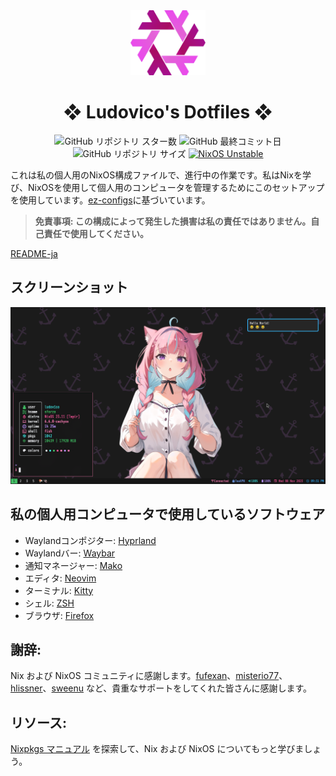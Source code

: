 <div align="center">
    <img alt="NixOS" src="assets/nix-snowflake.svg" width="120px"/>
    <h1>❖ Ludovico's Dotfiles ❖</h1>
    <img src="https://img.shields.io/github/stars/ludovicopiero/dotfiles?style=for-the-badge&labelColor=1B2330&color=ef65ea" alt="GitHub リポジトリ スター数"/>
    <img src="https://img.shields.io/github/last-commit/ludovicopiero/dotfiles?style=for-the-badge&labelColor=1B2330&color=ef65ea" alt="GitHub 最終コミット日"/>
    <img src="https://img.shields.io/github/repo-size/ludovicopiero/dotfiles?style=for-the-badge&labelColor=1B2330&color=ef65ea" alt="GitHub リポジトリ サイズ"/>
    <a href="https://nixos.org" target="_blank">
        <img src="https://img.shields.io/badge/NixOS-unstable-blue.svg?style=for-the-badge&labelColor=1B2330&logo=NixOS&logoColor=white&color=ef65ea" alt="NixOS Unstable"/>
    </a>
</div>

これは私の個人用のNixOS構成ファイルで、進行中の作業です。私はNixを学び、NixOSを使用して個人用のコンピュータを管理するためにこのセットアップを使用しています。[ez-configs](https://github.com/ehllie/ez-configs)に基づいています。

> **免責事項: この構成によって発生した損害は私の責任ではありません。自己責任で使用してください。**

[README-ja](README-ja.md)

## **スクリーンショット**

![スクリーンショット](assets/ss.png)

## **私の個人用コンピュータで使用しているソフトウェア**

- Waylandコンポジター: [Hyprland](https://hyprland.org)
- Waylandバー: [Waybar](https://github.com/Alexays/Waybar)
- 通知マネージャー: [Mako](https://github.com/emersion/mako)
- エディタ: [Neovim](https://neovim.io/)
- ターミナル: [Kitty](https://github.com/kovidgoyal/kitty)
- シェル: [ZSH](https://www.zsh.org/)
- ブラウザ: [Firefox](https://www.mozilla.org/en-US/firefox)

## **謝辞:**

Nix および NixOS コミュニティに感謝します。[fufexan](https://github.com/fufexan)、[misterio77](https://github.com/misterio77)、[hlissner](https://github.com/hlissner)、[sweenu](https://github.com/sweenu) など、貴重なサポートをしてくれた皆さんに感謝します。

## **リソース:**

[Nixpkgs マニュアル](https://nixos.org/manual/nixpkgs/stable/) を探索して、Nix および NixOS についてもっと学びましょう。
